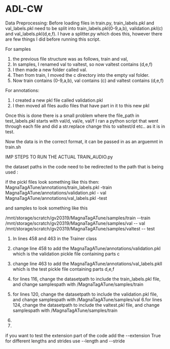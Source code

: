 # ADL-CW

Data Preprocessing:
Before loading files in train.py, train_labels.pkl and val_labels.pkl need to be split into train_labels.pkl(0-9,a,b), validation.pkl(c) and val_labels.pkl(d,e,f).
I have a splitter.py which does this, however there are few things I did before running this script.

For samples
1. the previous file structure was as follows, train and val, 
2. In samples, I renamed val to valtest, so now valtest contains (d,e,f)
4. I then made a new folder called val.
3. Then from train, I moved the c directory into the empty val folder.
4. Now train contains (0-9,a,b), val contains (c) and valtest contains (d,e,f)


For annotations:
1. I created a new pkl file called validation.pkl
2. I then moved all files audio files that have part in it to this new pkl

Once this is done there is a small problem where the file_path in test_labels.pkl starts with val/d, val/e, val/f
I ran a python script that went through each file and did a str.replace change this to valtest/d etc.. as it is in test.

Now the data is in the correct format, it can be passed in as an arguemnt in train.sh


IMP STEPS TO RUN THE ACTUAL TRAIN_AUDIO.py

the dataset paths in the code need to be redirected to the path that is being used :

if the pickl files look something like this then:
MagnaTagATune/annotations/train_labels.pkl -train
MagnaTagATune/annotations/validation.pkl - val
MagnaTagATune/annotations/val_labels.pkl -test

and samples to look something like this 

/mnt/storage/scratch/gv20319/MagnaTagATune/samples/train --train
/mnt/storage/scratch/gv20319/MagnaTagATune/samples/val -- val
/mnt/storage/scratch/gv20319/MagnaTagATune/samples/valtest -- test



1. In lines 458 and 463 in the Trainer class 
2. change line 458 to add the MagnaTagATune/annotations/validation.pkl which is the validation pickle file containing parts c
3. change line 463 to add the MagnaTagATune/annotations/val_labels.pkll which is the test pickle file containing parts d,e,f


4. for lines 116, change the datasetpath to include the train_labels.pkl file, and change samplespath with /MagnaTagATune/samples/train
5. for lines 120, change the datasetpath to include the validation.pkl file, and change samplespath with /MagnaTagATune/samples/val
6.for lines 124, change the datasetpath to include the valtest.pkl file, and change samplespath with /MagnaTagATune/samples/train
7.
8.


if you want to test the extension part of the code add the --extension True 
for different lengths and strides use --length and --stride 

